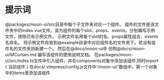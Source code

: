 # 提示词

@packages/moon-ui/src目录中每个子文件夹对应一个组件。 组件的文件是该文件夹中的index.vue文件。请为组件的每个slot、props、events。分别编写示例文件，排除已有示例文件。 示例文件名用每个slot的名、props属性组合、events名命名。
将示例文件存放到@example目录中对应组件名的文件夹下。若没有组件名的文件夹则新建一个。
然后在@docs/moon-ui中 仿照@docs/moon-ui/MCurtain.md 编写该组件的使用说明文档。
在packages/moon-ui/src/index.ts文件中引入组件，并在components对象中添加该组件,同时export { 当前组件 } 
在docs/.vitepress/config.js文件中'/moon-ui/'数组中，第一个对象中的items里添加该组件
